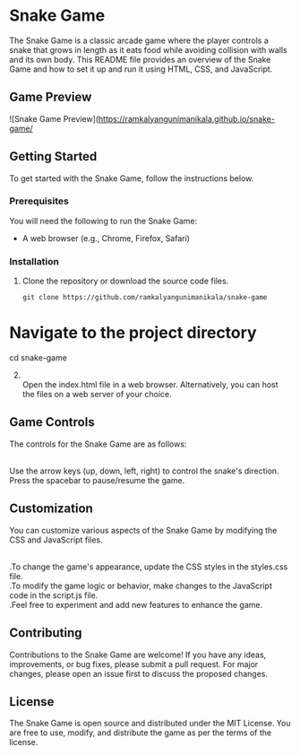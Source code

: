 # Snake Game
The Snake Game is a classic arcade game where the player controls a snake that grows in length as it eats food while avoiding collision with walls and its own body. This README file provides an overview of the Snake Game and how to set it up and run it using HTML, CSS, and JavaScript.

## Game Preview

![Snake Game Preview](https://ramkalyangunimanikala.github.io/snake-game/

## Getting Started

To get started with the Snake Game, follow the instructions below.

### Prerequisites

You will need the following to run the Snake Game:

- A web browser (e.g., Chrome, Firefox, Safari)

### Installation

1. Clone the repository or download the source code files.
   ```shell
   git clone https://github.com/ramkalyangunimanikala/snake-game

# Navigate to the project directory
cd snake-game

2. <br> Open the index.html file in a web browser.
Alternatively, you can host the files on a web server of your choice.

## Game Controls
The controls for the Snake Game are as follows:

<br>Use the arrow keys (up, down, left, right) to control the snake's direction.
Press the spacebar to pause/resume the game.

## Customization
You can customize various aspects of the Snake Game by modifying the CSS and JavaScript files.

<br>.To change the game's appearance, update the CSS styles in the styles.css file.
<br>.To modify the game logic or behavior, make changes to the JavaScript code in the script.js file.
<br>.Feel free to experiment and add new features to enhance the game.

## Contributing
Contributions to the Snake Game are welcome! If you have any ideas, improvements, or bug fixes, please submit a pull request. For major changes, please open an issue first to discuss the proposed changes.

## License
The Snake Game is open source and distributed under the MIT License. You are free to use, modify, and distribute the game as per the terms of the license.
